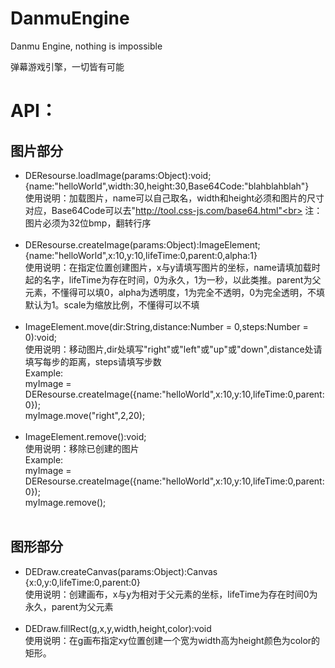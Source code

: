 # DanmuEngine
Danmu Engine, nothing is impossible

弹幕游戏引擎，一切皆有可能

# API：
图片部分
-----------------
* DEResourse.loadImage(params:Object):void;<br>
 {name:"helloWorld",width:30,height:30,Base64Code:"blahblahblah"}<br>
 使用说明：加载图片，name可以自己取名，width和height必须和图片的尺寸对应，Base64Code可以去"http://tool.css-js.com/base64.html"<br>
 注：图片必须为32位bmp，翻转行序<br><br>
* DEResourse.createImage(params:Object):ImageElement;<br>
 {name:"helloWorld",x:10,y:10,lifeTime:0,parent:0,alpha:1}<br>
 使用说明：在指定位置创建图片，x与y请填写图片的坐标，name请填加载时起的名字，lifeTime为存在时间，0为永久，1为一秒，以此类推。parent为父元素，不懂得可以填0，alpha为透明度，1为完全不透明，0为完全透明，不填默认为1。scale为缩放比例，不懂得可以不填<br><br>
* ImageElement.move(dir:String,distance:Number = 0,steps:Number = 0):void;<br>
 使用说明：移动图片,dir处填写"right"或"left"或"up"或"down",distance处请填写每步的距离，steps请填写步数<br>
 Example:<br>
  myImage = DEResourse.createImage({name:"helloWorld",x:10,y:10,lifeTime:0,parent:0});<br>
  myImage.move("right",2,20);<br><br>
* ImageElement.remove():void;<br>
 使用说明：移除已创建的图片<br>
 Example:<br>
  myImage = DEResourse.createImage({name:"helloWorld",x:10,y:10,lifeTime:0,parent:0});<br>
  myImage.remove();<br><br>

图形部分
-------------------
* DEDraw.createCanvas(params:Object):Canvas<br>
 {x:0,y:0,lifeTime:0,parent:0}<br>
 使用说明：创建画布，x与y为相对于父元素的坐标，lifeTime为存在时间0为永久，parent为父元素<br><br>
* DEDraw.fillRect(g,x,y,width,height,color):void<br>
 使用说明：在g画布指定xy位置创建一个宽为width高为height颜色为color的矩形。<br><br>
